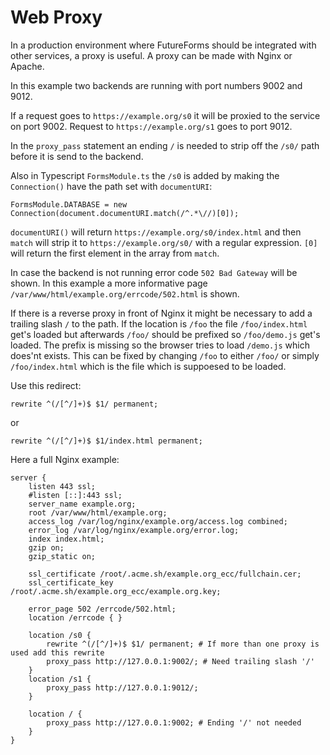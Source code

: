 # Web Proxy

In a production environment where FutureForms should be
integrated with other services,
a proxy is useful.
A proxy can be made with Nginx or Apache.

In this example two backends are running with port numbers
9002 and 9012.

If a request goes to `https://example.org/s0`
it will be proxied to the service on port 9002.
Request to `https://example.org/s1` goes to port 9012.

In the `proxy_pass` statement an ending `/` is needed
to strip off the `/s0/` path before it is send to the backend.

Also in Typescript `FormsModule.ts` the `/s0` is added by making the
`Connection()` have the path set with `documentURI`:

    FormsModule.DATABASE = new Connection(document.documentURI.match(/^.*\//)[0]);

`documentURI()` will return `https://example.org/s0/index.html`
and then `match` will strip it to `https://example.org/s0/` 
with a regular expression. 
`[0]` will return the first element in the array from `match`.

In case the backend is not running error code `502 Bad Gateway` will be shown.
In this example a more informative page
`/var/www/html/example.org/errcode/502.html`
is shown.

If there is a reverse proxy in front of Nginx it might be necessary to
add a trailing slash `/` to the path. If the location is `/foo` the file
`/foo/index.html` get's loaded but afterwards `/foo/` should be prefixed so
`/foo/demo.js` get's loaded. The prefix is missing so the browser tries to
load `/demo.js` which does'nt exists. This can be fixed by changing `/foo`
to either `/foo/` or simply `/foo/index.html` which is the file which is
suppoesed to be loaded.

Use this redirect:

    rewrite ^(/[^/]+)$ $1/ permanent;

or

    rewrite ^(/[^/]+)$ $1/index.html permanent;

Here a full Nginx example:

    server {
        listen 443 ssl;
        #listen [::]:443 ssl;
        server_name example.org;
        root /var/www/html/example.org;
        access_log /var/log/nginx/example.org/access.log combined;
        error_log /var/log/nginx/example.org/error.log;
        index index.html;
        gzip on;
        gzip_static on;
    
        ssl_certificate /root/.acme.sh/example.org_ecc/fullchain.cer;
        ssl_certificate_key /root/.acme.sh/example.org_ecc/example.org.key;
    
        error_page 502 /errcode/502.html;
        location /errcode { }
    
        location /s0 {
            rewrite ^(/[^/]+)$ $1/ permanent; # If more than one proxy is used add this rewrite
            proxy_pass http://127.0.0.1:9002/; # Need trailing slash '/'
        }
        location /s1 {
            proxy_pass http://127.0.0.1:9012/;
        }

        location / {
            proxy_pass http://127.0.0.1:9002; # Ending '/' not needed
        }
    }

